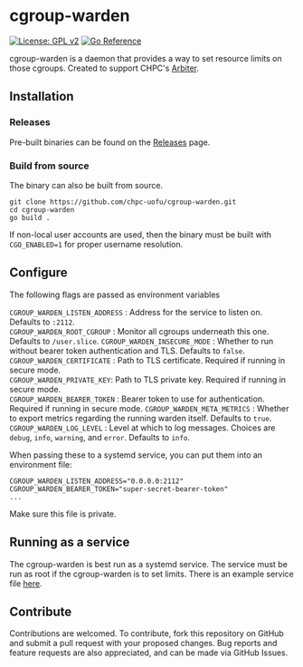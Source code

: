 # cgroup-warden

[![License: GPL v2](https://img.shields.io/badge/License-GPL_v2-blue.svg)](https://www.gnu.org/licenses/old-licenses/gpl-2.0.en.html)
[![Go Reference](https://pkg.go.dev/badge/github.com/chpc-uofu/cgroup-warden.svg)](https://pkg.go.dev/github.com/chpc-uofu/cgroup-warden)


cgroup-warden is a daemon that provides a way to set resource limits on those cgroups. Created to support CHPC's [Arbiter](https://github.com/chpc-uofu/arbiter).

## Installation


### Releases
Pre-built binaries can be found on the [Releases](https://github.com/chpc-uofu/cgroup-warden/releases) page.

### Build from source
The binary can also be built from source.
```
git clone https://github.com/chpc-uofu/cgroup-warden.git
cd cgroup-warden
go build .
```

If non-local user accounts are used, then the binary must be built with `CGO_ENABLED=1` for proper username resolution.

## Configure

The following flags are passed as environment variables  

`CGROUP_WARDEN_LISTEN_ADDRESS` : Address for the service to listen on. Defaults to `:2112`.  
`CGROUP_WARDEN_ROOT_CGROUP` : Monitor all cgroups underneath this one. Defaults to `/user.slice`.
`CGROUP_WARDEN_INSECURE_MODE` : Whether to run without bearer token authentication and TLS. Defaults to `false`.  
`CGROUP_WARDEN_CERTIFICATE` : Path to TLS certificate. Required if running in secure mode.  
`CGROUP_WARDEN_PRIVATE_KEY`: Path to TLS private key. Required if running in secure mode.  
`CGROUP_WARDEN_BEARER_TOKEN` : Bearer token to use for authentication. Required if running in secure mode.
`CGROUP_WARDEN_META_METRICS` : Whether to export metrics regarding the running warden itself. Defaults to `true`.
`CGROUP_WARDEN_LOG_LEVEL` : Level at which to log messages. Choices are `debug`, `info`, `warning`, and `error`. Defaults to `info`.

When passing these to a systemd service, you can put them into an environment file:
```shell
CGROUP_WARDEN_LISTEN_ADDRESS="0.0.0.0:2112"
CGROUP_WARDEN_BEARER_TOKEN="super-secret-bearer-token"
...
```
Make sure this file is private.

## Running as a service
The cgroup-warden is best run as a systemd service. The service must be run as root if the cgroup-warden is to set limits.
There is an example service file [here](cgroup-warden.service).

## Contribute
Contributions are welcomed. To contribute, fork this repository on GitHub and submit a pull request with your proposed changes. Bug reports and feature requests are also appreciated, and can be made via GitHub Issues. 

